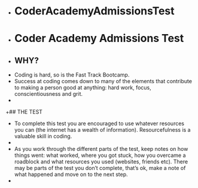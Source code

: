 - # CoderAcademyAdmissionsTest
+ # Coder Academy Admissions Test
+ ## WHY?
+ Coding is hard, so is the Fast Track Bootcamp. 
+ Success at coding comes down to many of the elements that contribute to making a person good at anything: hard work, focus, conscientiousness and grit.
+ 
+## THE TEST
+ To complete this test you are encouraged to use whatever resources you can (the internet has a wealth of information). Resourcefulness is a valuable skill in coding.
+
+ As you work through the different parts of the test, keep notes on how things went: what worked, where you got stuck, how you overcame a roadblock and what resources you used (websites, friends etc). There may be parts of the test you don’t complete, that’s ok, make a note of what happened and move on to the next step.
+
